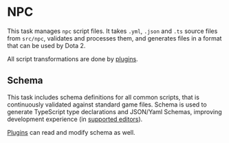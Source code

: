 # NPC

This task manages `npc` script files. It takes `.yml`, `.json` and `.ts` source files from
`src/npc`, validates and processes them, and generates files in a format that can be used by Dota 2.

All script transformations are done by [plugins](/commands/build/npc/plugins).

## Schema

This task includes schema definitions for all common scripts, that is continuously validated against
standard game files. Schema is used to generate TypeScript type declarations and JSON/Yaml Schemas,
improving development experience (in [supported editors](/environment#editor-support)).

[Plugins](/commands/build/npc/plugins) can read and modify schema as well.
